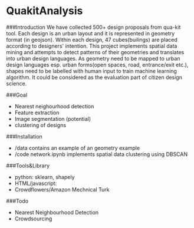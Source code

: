 # QuakitAnalysis

###Introduction
We have collected 500+ design proposals from qua-kit tool. Each design is an urban layout and it is represented in geometry format (in geojson). Within each design, 47 cubes(builings) are placed according to designers' intention. This project implements spatial data mining and attempts to detect patterns of their geometries and translates into urban design languages. As geometry need to be mapped to urban design languages esp. urban forms(open spaces, road, entrance/exit etc.), shapes need to be labelled with human input to train machine learning algorithm.
It could be considered as the evaluation part of citizen design science. 

###Goal
* Nearest neighourhood detection
* Feature extraction
* Image segmentation (potential)
* clustering of designs


###Installation
* /data contains an example of an geometry example
* /code network.ipynb implements spatial data clustering using DBSCAN 

###Tools&Library
* python: sklearn, shapely
* HTML/javascript:
* Crowdflowers/Amazon Mechnical Turk


###Todo
* Nearest Neighbourhood Detection
* Crowdsourcing 

